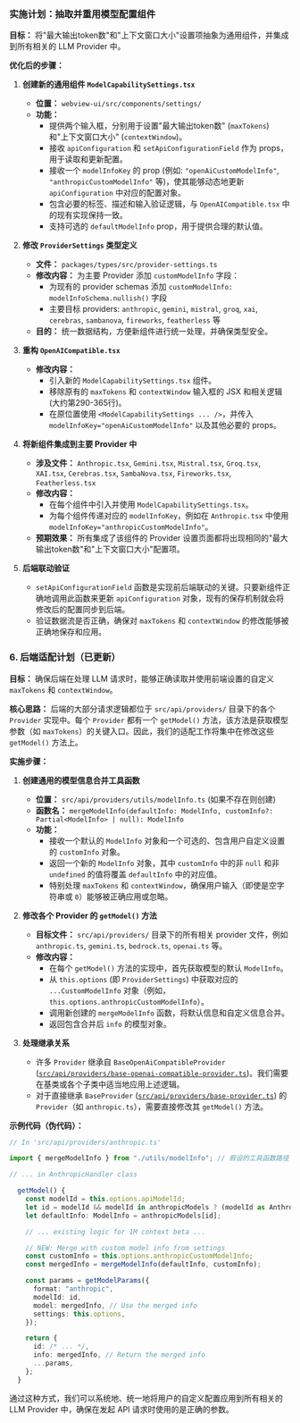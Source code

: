 ### 实施计划：抽取并重用模型配置组件

**目标：** 将"最大输出token数"和"上下文窗口大小"设置项抽象为通用组件，并集成到所有相关的 LLM Provider 中。

**优化后的步骤：**

1.  **创建新的通用组件 `ModelCapabilitySettings.tsx`**
    *   **位置：** `webview-ui/src/components/settings/`
    *   **功能：**
        *   提供两个输入框，分别用于设置"最大输出token数" (`maxTokens`) 和"上下文窗口大小" (`contextWindow`)。
        *   接收 `apiConfiguration` 和 `setApiConfigurationField` 作为 props，用于读取和更新配置。
        *   接收一个 `modelInfoKey` 的 prop (例如: `"openAiCustomModelInfo"`, `"anthropicCustomModelInfo"` 等)，使其能够动态地更新 `apiConfiguration` 中对应的配置对象。
        *   包含必要的标签、描述和输入验证逻辑，与 `OpenAICompatible.tsx` 中的现有实现保持一致。
        *   支持可选的 `defaultModelInfo` prop，用于提供合理的默认值。

2.  **修改 `ProviderSettings` 类型定义**
    *   **文件：** `packages/types/src/provider-settings.ts`
    *   **修改内容：** 为主要 Provider 添加 `customModelInfo` 字段：
        *   为现有的 provider schemas 添加 `customModelInfo: modelInfoSchema.nullish()` 字段
        *   主要目标 providers: `anthropic`, `gemini`, `mistral`, `groq`, `xai`, `cerebras`, `sambanova`, `fireworks`, `featherless` 等
    *   **目的：** 统一数据结构，方便新组件进行统一处理，并确保类型安全。

3.  **重构 `OpenAICompatible.tsx`**
    *   **修改内容：**
        *   引入新的 `ModelCapabilitySettings.tsx` 组件。
        *   移除原有的 `maxTokens` 和 `contextWindow` 输入框的 JSX 和相关逻辑 (大约第290-365行)。
        *   在原位置使用 `<ModelCapabilitySettings ... />`，并传入 `modelInfoKey="openAiCustomModelInfo"` 以及其他必要的 props。

4.  **将新组件集成到主要 Provider 中**
    *   **涉及文件：** `Anthropic.tsx`, `Gemini.tsx`, `Mistral.tsx`, `Groq.tsx`, `XAI.tsx`, `Cerebras.tsx`, `SambaNova.tsx`, `Fireworks.tsx`, `Featherless.tsx`
    *   **修改内容：**
        *   在每个组件中引入并使用 `ModelCapabilitySettings.tsx`。
        *   为每个组件传递对应的 `modelInfoKey`，例如在 `Anthropic.tsx` 中使用 `modelInfoKey="anthropicCustomModelInfo"`。
    *   **预期效果：** 所有集成了该组件的 Provider 设置页面都将出现相同的"最大输出token数"和"上下文窗口大小"配置项。

5.  **后端联动验证**
    *   `setApiConfigurationField` 函数是实现前后端联动的关键。只要新组件正确地调用此函数来更新 `apiConfiguration` 对象，现有的保存机制就会将修改后的配置同步到后端。
    *   验证数据流是否正确，确保对 `maxTokens` 和 `contextWindow` 的修改能够被正确地保存和应用。


### 6. 后端适配计划（已更新）

**目标：** 确保后端在处理 LLM 请求时，能够正确读取并使用前端设置的自定义 `maxTokens` 和 `contextWindow`。

**核心思路：** 后端的大部分请求逻辑都位于 `src/api/providers/` 目录下的各个 `Provider` 实现中。每个 `Provider` 都有一个 `getModel()` 方法，该方法是获取模型参数（如 `maxTokens`）的关键入口。因此，我们的适配工作将集中在修改这些 `getModel()` 方法上。

**实施步骤：**

1.  **创建通用的模型信息合并工具函数**
    *   **位置：** `src/api/providers/utils/modelInfo.ts` (如果不存在则创建)
    *   **函数名：** `mergeModelInfo(defaultInfo: ModelInfo, customInfo?: Partial<ModelInfo> | null): ModelInfo`
    *   **功能：**
        *   接收一个默认的 `ModelInfo` 对象和一个可选的、包含用户自定义设置的 `customInfo` 对象。
        *   返回一个新的 `ModelInfo` 对象，其中 `customInfo` 中的非 `null` 和非 `undefined` 的值将覆盖 `defaultInfo` 中的对应值。
        *   特别处理 `maxTokens` 和 `contextWindow`，确保用户输入（即使是空字符串或 `0`）能够被正确应用或忽略。

2.  **修改各个 Provider 的 `getModel()` 方法**
    *   **目标文件：** `src/api/providers/` 目录下的所有相关 provider 文件，例如 `anthropic.ts`, `gemini.ts`, `bedrock.ts`, `openai.ts` 等。
    *   **修改内容：**
        *   在每个 `getModel()` 方法的实现中，首先获取模型的默认 `ModelInfo`。
        *   从 `this.options` (即 `ProviderSettings`) 中获取对应的 `...CustomModelInfo` 对象（例如，`this.options.anthropicCustomModelInfo`）。
        *   调用新创建的 `mergeModelInfo` 函数，将默认信息和自定义信息合并。
        *   返回包含合并后 `info` 的模型对象。

3.  **处理继承关系**
    *   许多 `Provider` 继承自 `BaseOpenAiCompatibleProvider` ([`src/api/providers/base-openai-compatible-provider.ts`](src/api/providers/base-openai-compatible-provider.ts))。我们需要在基类或各个子类中适当地应用上述逻辑。
    *   对于直接继承 `BaseProvider` ([`src/api/providers/base-provider.ts`](src/api/providers/base-provider.ts)) 的 `Provider`（如 `anthropic.ts`），需要直接修改其 `getModel()` 方法。

**示例代码（伪代码）：**

```typescript
// In 'src/api/providers/anthropic.ts'

import { mergeModelInfo } from "./utils/modelInfo"; // 假设的工具函数路径

// ... in AnthropicHandler class

  getModel() {
    const modelId = this.options.apiModelId;
    let id = modelId && modelId in anthropicModels ? (modelId as AnthropicModelId) : anthropicDefaultModelId;
    let defaultInfo: ModelInfo = anthropicModels[id];

    // ... existing logic for 1M context beta ...

    // NEW: Merge with custom model info from settings
    const customInfo = this.options.anthropicCustomModelInfo;
    const mergedInfo = mergeModelInfo(defaultInfo, customInfo);

    const params = getModelParams({
      format: "anthropic",
      modelId: id,
      model: mergedInfo, // Use the merged info
      settings: this.options,
    });

    return {
      id: /* ... */,
      info: mergedInfo, // Return the merged info
      ...params,
    };
  }
```

通过这种方式，我们可以系统地、统一地将用户的自定义配置应用到所有相关的 LLM Provider 中，确保在发起 API 请求时使用的是正确的参数。
